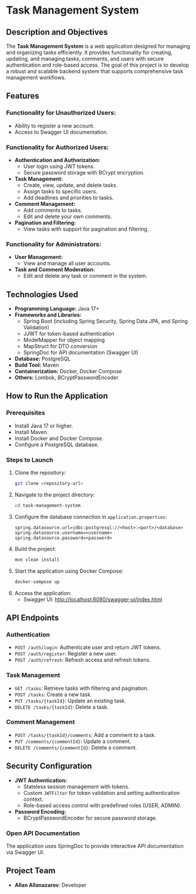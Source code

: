 # Task Management System

## Description and Objectives
The **Task Management System** is a web application designed for managing and organizing tasks efficiently. It provides functionality for creating, updating, and managing tasks, comments, and users with secure authentication and role-based access. The goal of this project is to develop a robust and scalable backend system that supports comprehensive task management workflows.

## Features

### Functionality for Unauthorized Users:
- Ability to register a new account.
- Access to Swagger UI documentation.

### Functionality for Authorized Users:
- **Authentication and Authorization:**
  - User login using JWT tokens.
  - Secure password storage with BCrypt encryption.
- **Task Management:**
  - Create, view, update, and delete tasks.
  - Assign tasks to specific users.
  - Add deadlines and priorities to tasks.
- **Comment Management:**
  - Add comments to tasks.
  - Edit and delete your own comments.
- **Pagination and Filtering:**
  - View tasks with support for pagination and filtering.

### Functionality for Administrators:
- **User Management:**
  - View and manage all user accounts.
- **Task and Comment Moderation:**
  - Edit and delete any task or comment in the system.

## Technologies Used
- **Programming Language:** Java 17+
- **Frameworks and Libraries:**
  - Spring Boot (including Spring Security, Spring Data JPA, and Spring Validation)
  - JJWT for token-based authentication
  - ModelMapper for object mapping
  - MapStruct for DTO conversion
  - SpringDoc for API documentation (Swagger UI)
- **Database:** PostgreSQL
- **Build Tool:** Maven
- **Containerization:** Docker, Docker Compose
- **Others:** Lombok, BCryptPasswordEncoder

## How to Run the Application

### Prerequisites
- Install Java 17 or higher.
- Install Maven.
- Install Docker and Docker Compose.
- Configure a PostgreSQL database.

### Steps to Launch
1. Clone the repository:
   ```bash
   git clone <repository-url>
   ```
2. Navigate to the project directory:
   ```bash
   cd task-management-system
   ```
3. Configure the database connection in `application.properties`:
   ```properties
   spring.datasource.url=jdbc:postgresql://<host>:<port>/<database>
   spring.datasource.username=<username>
   spring.datasource.password=<password>
   ```
4. Build the project:
   ```bash
   mvn clean install
   ```
5. Start the application using Docker Compose:
   ```bash
   docker-compose up
   ```
6. Access the application:
   - Swagger UI: [http://localhost:8080/swagger-ui/index.html](http://localhost:8080/swagger-ui/index.html)

## API Endpoints

### Authentication
- `POST /auth/login`: Authenticate user and return JWT tokens.
- `POST /auth/register`: Register a new user.
- `POST /auth/refresh`: Refresh access and refresh tokens.

### Task Management
- `GET /tasks`: Retrieve tasks with filtering and pagination.
- `POST /tasks`: Create a new task.
- `PUT /tasks/{taskId}`: Update an existing task.
- `DELETE /tasks/{taskId}`: Delete a task.

### Comment Management
- `POST /tasks/{taskId}/comments`: Add a comment to a task.
- `PUT /comments/{commentId}`: Update a comment.
- `DELETE /comments/{commentId}`: Delete a comment.

## Security Configuration
- **JWT Authentication:**
  - Stateless session management with tokens.
  - Custom `JWTFilter` for token validation and setting authentication context.
  - Role-based access control with predefined roles (USER, ADMIN).
- **Password Encoding:**
  - BCryptPasswordEncoder for secure password storage.

### Open API Documentation
The application uses SpringDoc to provide interactive API documentation via Swagger UI.

## Project Team
- **Allan Allanazarov**: Developer



